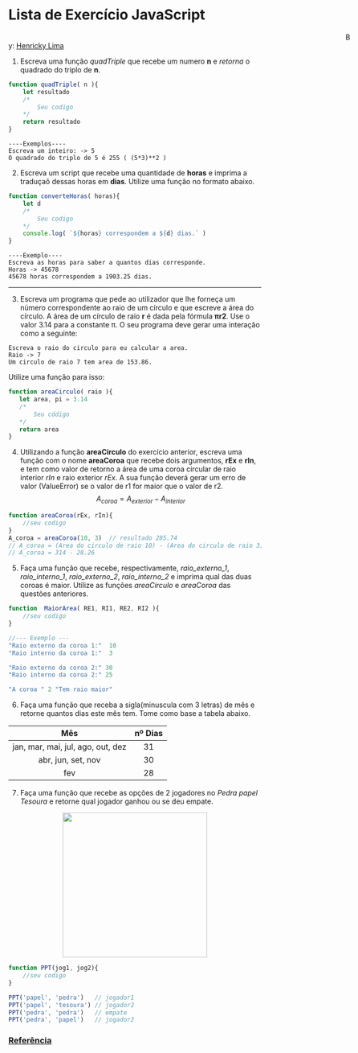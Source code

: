 # Lista de Exercício JavaScript

<span style="margin-left:70vw;">By: [Henricky Lima](https://www.linkedin.com/in/henrickyl/)</span>

1. Escreva uma função *quadTriple* que recebe um numero **n** e *retorna* o quadrado do triplo de **n**.

~~~javascript
function quadTriple( n ){
    let resultado
    /*
        Seu codigo
    */
    return resultado
}
~~~
~~~
----Exemplos----
Escreva um inteiro: -> 5
O quadrado do triplo de 5 é 255 ( (5*3)**2 )
~~~

2. Escreva um script que recebe uma quantidade de **horas** e imprima a traduçaõ dessas horas em **dias**. Utilize uma função no formato abaixo.
~~~javascript
function converteHoras( horas){
    let d
    /*
        Seu codigo
    */
    console.log( `${horas} correspondem a ${d} dias.` )
}
~~~

~~~
----Exemplo----
Escreva as horas para saber a quantos dias corresponde.
Horas -> 45678
45678 horas correspondem a 1903.25 dias.
 ~~~

<hr style="page-break-after: always;">

 3. Escreva um programa que pede ao utilizador que lhe forneça um número correspondente ao raio de um círculo e que escreve a área do círculo. A área de um círculo de raio **r** é dada pela fórmula **πr2**. Use o valor 3.14 para a constante π. O seu programa deve gerar uma interação como a seguinte:
 ~~~
Escreva o raio do circulo para eu calcular a area.
Raio -> 7
Um circulo de raio 7 tem area de 153.86.
 ~~~
 Utilize uma função para isso:
 ~~~javascript
function areaCirculo( raio ){
    let area, pi = 3.14
    /*
        Seu código
    */
    return area
}
 ~~~

 4. Utilizando a função **areaCirculo** do exercício anterior, escreva uma função com o nome **areaCoroa** que recebe dois argumentos, **rEx** e **rIn**, e tem como valor de retorno a área de uma coroa circular de raio interior *rIn* e raio exterior *rEx*. A sua função deverá gerar um erro de valor (ValueError) se o valor de r1 for maior que o valor de r2. 
 $$A_{coroa} = A_{exterior} - A_{interior}$$

~~~javascript
function areaCoroa(rEx, rIn){
    //seu codigo
}
A_coroa = areaCoroa(10, 3)  // resultado 285.74
// A_coroa = (Area do circulo de raio 10) - (Area do circulo de raio 3)
// A_coroa = 314 - 28.26

~~~

5. Faça uma função que recebe, respectivamente, *raio_externo_1*, *raio_interno_1*, *raio_externo_2*, *raio_interno_2* e imprima qual das duas coroas é maior. Utilize as funções *areaCirculo* e *areaCoroa* das questões anteriores.
~~~javascript
function  MaiorArea( RE1, RI1, RE2, RI2 ){
    //seu codigo
}
~~~
~~~javascript
//--- Exemplo ---
"Raio externo da coroa 1:"  10
"Raio interno da coroa 1:"  3

"Raio externo da coroa 2:" 30
"Raio interno da coroa 2:" 25

"A coroa " 2 "Tem raio maior"
~~~

6. Faça uma função que receba a sigla(minuscula com 3 letras) de mês e retorne quantos dias este mês tem. Tome como base a tabela abaixo.

<center>

Mês   | nº Dias
:---------: | :------:
jan, mar, mai, jul, ago, out, dez | 31
abr, jun, set, nov  | 30
fev | 28

</center>

7. Faça uma função que recebe as opções de 2 jogadores no *Pedra papel Tesoura* e retorne qual jogador ganhou ou se deu empate.
<center>
<img style="width:30vw; margin:0 auto;" src="https://gamersensato.com.br/wp-content/uploads/2017/07/jokenpo.jpg">
</center>

~~~javascript
function PPT(jog1, jog2){
    //seu codigo
}

PPT('papel', 'pedra')   // jogador1
PPT('papel', 'tesoura') // jogador2
PPT('pedra', 'pedra')   // empate
PPT('pedra', 'papel')   // jogador2
~~~









### [Referência](https://docplayer.com.br/16494710-Exercicios-para-fundamentos-da-programacao.html)